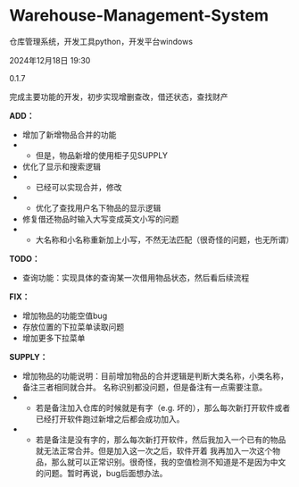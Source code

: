 # Warehouse-Management-System
仓库管理系统，开发工具python，开发平台windows

2024年12月18日 19:30

0.1.7

完成主要功能的开发，初步实现增删查改，借还状态，查找财产

**ADD：**
 - 增加了新增物品合并的功能
 - - 但是，物品新增的使用柜子见SUPPLY
 - 优化了显示和搜索逻辑
 - - 已经可以实现合并，修改
 - - 优化了查找用户名下物品的显示逻辑
 - 修复借还物品时输入大写变成英文小写的问题
 - - 大名称和小名称重新加上小写，不然无法匹配（很奇怪的问题，也无所谓）

**TODO：**
- 查询功能：实现具体的查询某一次借用物品状态，然后看后续流程

**FIX：**
 - 增加物品的功能空值bug
 - 存放位置的下拉菜单读取问题
 - 增加更多下拉菜单

**SUPPLY：**
 - 增加物品的功能说明：目前增加物品的合并逻辑是判断大类名称，小类名称，备注三者相同就合并。
 名称识别都没问题，但是备注有一点需要注意。
 - - 若是备注加入仓库的时候就是有字（e.g. 坏的），那么每次新打开软件或者已经打开软件跑过新增之后都会成功加入。
 - - 若是备注是没有字的，那么每次新打开软件，然后我加入一个已有的物品就无法正常合并。但是加入这一次之后，软件开着
 我再加入一次这个物品，那么就可以正常识别。很奇怪，我的空值检测不知道是不是因为中文的问题。暂时再说，bug后面想办法。
